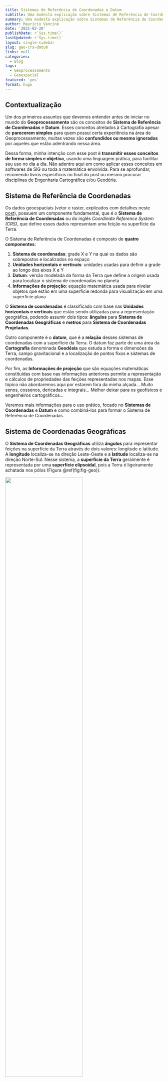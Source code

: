 ```yaml
---
title: Sistemas de Referência de Coordenadas e Datum
subtitle: Uma modesta explicação sobre Sistemas de Referência de Coordenadas e Datum
summary: Uma modesta explicação sobre Sistemas de Referência de Coordenadas e Datum
author: Maurício Vancine
date: '2021-02-20'
publishDate: r`Sys.time()`
lastUpdated: r`Sys.time()`
layout: single-sidebar
slug: geo-crs-datum
links: null
categories:
  - Blog
tags:
  - Geoprocessamento
  - Geoespacial
featured: 'yes'
format: hugo
---
```



<link href="../../site_libs/vembedr-0.1.5/css/vembedr.css" rel="stylesheet" />


## Contextualização

Um dos primeiros assuntos que devemos entender antes de iniciar no mundo do **Geoprocessamento** são os conceitos de **Sistema de Referência de Coordenadas** e **Datum**. Esses conceitos atrelados à Cartografia apesar de **parecerem simples** para quem possui certa experiência na área de Geoprocessamento, muitas vezes são **confundidos ou mesmo ignorados** por aqueles que estão adentrando nessa área.

Dessa forma, minha intenção com esse post é **transmitir esses conceitos de forma simples e objetiva**, usando uma linguagem prática, para facilitar seu uso no dia a dia. Não adentro aqui em como aplicar esses conceitos em softwares de SIG ou toda a matemática envolvida. Para se aprofundar, recomendo livros específicos no final do post ou mesmo procurar disciplinas de Engenharia Cartográfica e/ou Geodéria.

## Sistema de Referência de Coordenadas

Os dados geoespaciais (vetor e raster, explicados com detalhes neste [post](https://mauriciovancine.github.io/pt/post/geo-geospatial-data)), possuem um componente fundamental, que é o **Sistema de Referência de Coordenadas** ou do inglês *Coordinate Reference System (CRS)*, que define esses dados representam uma feição na superfície da Terra.

O Sistema de Referência de Coordenadas é composto de **quatro componentes**:

1.  **Sistema de coordenadas**: grade X e Y na qual os dados são sobrepostos e localizados no espaço
2.  **Unidades horizontais e verticais**: unidades usadas para definir a grade ao longo dos eixos X e Y
3.  **Datum**: versão modelada da forma da Terra que define a origem usada para localizar o sistema de coordenadas no planeta
4.  **Informações de projeção**: equação matemática usada para nivelar objetos que estão em uma superfície redonda para visualização em uma superfície plana

O **Sistema de coordenadas** é classificado com base nas **Unidades horizontais e verticais** que estão sendo utilizadas para a representação geográfica, podendo assumir dois tipos: **ângulos** para **Sistema de Coordenadas Geográficas** e **metros** para **Sistema de Coordenadas Projetadas**.

Outro componente é o **datum**, que é a **relação** desses sistemas de coordenadas com a superfície da Terra. O datum faz parte de uma área da **Cartografia** denominada **Geodésia** que estuda a forma e dimensões da Terra, campo gravitacional e a localização de pontos fixos e sistemas de coordenadas.

Por fim, as **Informações de projeção** que são equações matemáticas constituídas com base nas informações anteriores permite a representação e cálculos de propriedades das feições representadas nos mapas. Esse tópico não abordaremos aqui por estarem fora da minha alçada... Muito senos, cossenos, dericadas e integrais... Melhor deixar para os geofísicos e engenheiros cartográficos...

Veremos mais informações para o uso prático, focado no **Sistemas de Coordenadas** e **Datum** e como combiná-los para formar o Sistema de Referência de Coordenadas.

## Sistema de Coordenadas Geográficas

O **Sistema de Coordenadas Geográficas** utiliza **ângulos** para representar feições na superfície da Terra através de dois valores: longitude e latitude. A **longitude** localiza-se na direção Leste-Oeste e a **latitude** localiza-se na direção Norte-Sul. Nesse sistema, a **superfície da Terra** geralmente é representada por uma **superfície elipsoidal**, pois a Terra é ligeiramente achatada nos pólos (Figura @ref(fig:fig-geo)).

<img src="img/geo_geographic.png" style="width:70.0%" data-fig-align="center" />

## Sistema de Coordenadas Projetadas

O **Sistema de Coordenadas Projetadas** utiliza um **Sistema Cartesiano de Coordenadas** em uma **superfície plana**. Dessa forma, à partir de uma origem, traçam-se eixos X e Y, e uma unidade linear, como o **metro**, é utilizada para representar as feições.

Todos as **projeções** são feitas a partir de sistemas geográficos, convertendo uma **superfície tridimensional** em uma **superfície plana bidimensional**. Sendo assim, essa conversão trás consigo algum tipo de **distorção em relação à porção real**, podendo ser distorções em: 1. formas locais, 2. áreas, 3. distâncias, 4. flexão ou curvatura, 5. assimetria e 6. lacunas de continuidade. Dessa forma, um sistema de coordenadas projetadas pode preservar somente uma ou duas dessas propriedades.

Dois vídeos ajudam a entender melhor essas distorções:

**Todos os mapas do mundo são imperfeitos. Entenda as razões e as soluções para amenizar distorções**

<div class="vembedr" align="center">
<div>
<iframe src="https://www.youtube.com/embed/zUE5LOwFrvk" width="533" height="300" frameborder="0" allowfullscreen="" data-external="1"></iframe>
</div>
</div>

**Why all world maps are wrong**

<div class="vembedr" align="center">
<div>
<iframe src="https://www.youtube.com/embed/kIID5FDi2JQ" width="533" height="300" frameborder="0" allowfullscreen="" data-external="1"></iframe>
</div>
</div>

Existem **três grandes grupos** de projeções: planares, cônicos e cilíndricos (Figura @ref(fig:fig-proj)).

<img src="img/geo_proj_families.jpg" style="width:60.0%" data-fig-align="center" />

Na **projeção plana**, também denominada **Projeção Azimutal**, o mapeamento toca o globo em um ponto ou ao longo de uma linha de tangência, sendo normalmente usado no mapeamento de regiões polares, sendo a mais comum a **Projeção Azimutal Equidistante**, a mesma utilizada na bandeira da ONU (Figura @ref(fig:fig-plana)).

<img src="img/geo_proj_plana.jpg" style="width:70.0%" data-fig-align="center" />

Na **projeção cônica**, a superfície da Terra é projetada em um **cone** ao longo de uma linha ou duas linhas de tangência, de modo que as distorções são minimizadas ao longo das linhas e aumentam com a distância das mesmas, sendo portanto, mais adequada para mapear áreas de latitudes médias, tendo como exemplo mais conhecidos a **Projeção Cônica Equivalente de Albers** e a **Projeção Cônica Conforme de Lambert** (Figura @ref(fig:fig-conica)).

<img src="img/geo_proj_conica.jpg" style="width:100.0%" data-fig-align="center" />

Na **projeção cilíndrica**, a superfície da Terra é mapeada em um **cilindro**, sendo também criada tocando a superfície da Terra ao longo de uma ou duas linhas de tangência, sendo utilizada com mais frequência para mapear todo o globo, tendo como exemplo mais conhecido a **Projeção Universal Transversa de Mercator (UTM)**, **Projeção de Winkel Tripel** e **Projeção de Mollweide**(Figura @ref(fig:fig-cilindrica)).

<img src="img/geo_proj_cilindrica.jpg" style="width:100.0%" data-fig-align="center" />

## Datum

Como dito anteriormente, o **datum** é a **relação** do sistema de coordenadas com a superfície da Terra. Ele representa o **ponto de intersecção** do elipsoide de referência com a superfície da Terra (geoide, a forma verdadeira da Terra), compensando as diferenças do campo gravitacional da Terra (Figura @ref(fig:fig-datum)).

<img src="img/geo_datum_eli_geo.png" style="width:100.0%" data-fig-align="center" />

Existem dois tipos de datum: geocêntrico e local (Figura @ref(fig:fig-datum-geo-local)). Para um **datum geocêntrico**, como o **WGS84 - World Geodetic System 1984**, o centro do elipsoide é o centro de gravidade da Terra e a precisão das projeções não é otimizada para um local específico do globo. Já em um **datum local**, como o **SAD69 - South American Datum 1969**, o elipsoide de referência é deslocado para se alinhar com a superfície em um determinado local, como por exemplo, na América do Sul para o SAD69 (Figura @ref(fig:fig-datum-geo-local)).

<img src="img/geo_datum_global_local.jpeg" style="width:90.0%" data-fig-align="center" />

No Brasil, desde 2015, o [Instituto Brasileiro de Geografia e Estatística (IBGE)](https://www.ibge.gov.br/) adotou utilizar o datum **SIRGAS2000 - Sistema de Referencia Geocéntrico para las Américas 2000** para todos os mapeamentos realizados no Brasil, um esforço conjunto para adotar o mesmo datum em toda a América. Mais sobre esse datum pode ser lido aqui: [SIRGAS2000](http://www.sirgas.org/pt/sirgas-realizations/sirgas2000/) (Figura @ref(fig:fig-sirgas))

<img src="img/geo_proj_sirgas2000.png" style="width:50.0%" data-fig-align="center" />

Comparando os **datum SAD69 e SIRGAS2000**, podemos notar uma **diferença de cerca de 65 metros**, que à depender do mapeamento pode fazer uma **grande diferença**, a exemplo da planta de uma casa ou a construção de uma ponte (Figura @ref(fig:fig-datum-comp))

<img src="img/geo_datum_sad_sirgas.jpg" style="width:70.0%" data-fig-align="center" />

## Uso na prática dos Sistemas de Referência de Coordenadas

Na prática, o **uso dos Sistemas de Referência de Coordenadas** é **relativamente simples**. Primeramente, devemos entender a diferença entre os Sistemas de Coordenadas Geográficas, Sistemas de Coordenadas Projetadas e Datum.

Uma vez entendido isso, podemos passar para o passo seguinte: definir qual o **melhor datum** para nossa região de interesse. E nesse passo, o IBGE já nos ajudou, devemos adotar sempre que possível o Datum SIRGAS2000, salvo raras exceções mais específicas que não adentraremos aqui. Além disso, há uma aproximação com o datum WGS84, facilitando a conversão de datum.

Por fim, devemos **escolher se usaremos Coordenadas Geográfica ou Projetadas**. Isso vai depender muito dos **objetivos do nosso mapeamento**. Se não faremos cálculos de áreas, ângulos ou distâncias, e estamos interessados em **representar nossos dados** da melhor forma possível, não há motivos para não escolher Coordenadas Geográficas. Logo, nosso Sistemas de Referência de Coordenadas ficaria dessa forma: **Coordenadas Geográficas com Datum SIRGAS2000 ou WGS84**. Essas coordendas geográficas podem ainda ser representadas em graus, minutos e segundos, ou em graus decimais.

-   23°23'23"S 42°42'42"O; WGS 84
-   23°23'23"S 42°42'42"O; SIRGAS 2000
-   -23.38972, -42.71167; WGS 84

Agora, se o **objetivo do mapeamento** é o **cálculo de áreas, distâncias ou formas**, devemos usar **Coordenadas Projetadas**, pois as unidades são em metros. Mas aqui começa a complicação. Pela minha experiência prática, a primeira coisa a se considerar é a escala: se for uma escala local, podemos começar pelo uso do UTM, principalmente se todos os dados caem na mesma zona. Logo, nosso Sistemas de Referência de Coordenadas ficaria dessa forma: **Coordenadas Projetadas UTM (zona) com Datum SIRGAS2000 ou WGS84**, com coordenadas sempre representadas em metros.

-   23K 733876E, 7411482S; WGS 84
-   23K 733876E, 7411482S; SIRGAS 2000

Entretanto, se partimos para **escala regionais** (continente) ou **globais** (todo o mundo), devemos considerar projeções cônicas e/ou cilíndricas, repectivamente, além de observar as distorsões em área, distâncias ou formas, que ficam muito maiores a depender das que escolhemos. Basicamente existem três tipos de projeções: **1) conforme** (não deforma ângulo)s, **2) equivalente** (não altera áresas, e **3) equidistante** (não deforma distâncias), e principalmente, quando nos afastamos das **linhas linhas de tangência** dessas projeções.

## Códigos para os Sistemas de Referência de Coordenadas

Por fim, algo que ajuda a simplicar esses conceitos são o código numérico `epsg` e código em texto `proj4string`. O código EPSG (*European Petroleum Survey Group*) é uma sequência de numérica curta, referindo-se apenas a um CRS. O site [epsg.io](http://epsg.io/) permite consultar diversas informações sobre um código, como procurar por um número do código, representação de mapas e fazer transformações de CRSs (Figura @ref(fig:fig-epsg)).

Já o código em texto `proj4string` permite mais flexibilidade para especificar diferentes parâmetros, como o tipo de projeção, datum e elipsóide. Dessa forma, é possível especificar muitas projeções, ou mesmo modificar as projeções existentes, tornando a representação `proj4string` mais complexa e flexível.

Além disso, ainda é possível consultar uma extensa lista de CRSs no site [spatialreference.org](https://spatialreference.org/), que fornece descrições em diversis formatos, baseados em **GDAL** e **Proj.4**. Essa abordagem permite consultar uma URL que pode produzir uma referência espacial em um formato que um software SIG pode utilizar como referência.

<img src="img/geo_epsg.png" style="width:150.0%" data-fig-align="center" />

Vale também se aprofundar no [PROJ](https://proj.org/index.html), que é um software de transformação de coordenadas. Há diversas projeções, com mais detalhamentos.

## Para se aprofundar

Aqui ofereço apenas os conceitos básicos e bem superficiais, de forma prática. Para se aprofundar no tema, sugiro a leitura dos livros listados abaixo.

-   Lapaine, M., & Usery, E. L. (Eds.). (2017). [Choosing a map projection](https://www.springer.com/gp/book/9783319518343). Springer International Publishing.

-   Oliveira, C. D. (1993). [Curso de cartografia moderna](https://biblioteca.ibge.gov.br/visualizacao/livros/liv81158.pdf). IBGE.

-   Nogueira, R. E. (2008). Cartografia: representação, comunicação e visualização de dados espaciais. Ed. UFSC.

-   Duarte, P. A. (2002). Fundamentos de cartografia. Ed. UFSC.

Fonte da imagem: [Sara Riaño/Unsplash](https://unsplash.com/pt-br/fotografias/foto-de-foco-seletivo-do-globo-de-mesa-qoKTJo2zpRs).
